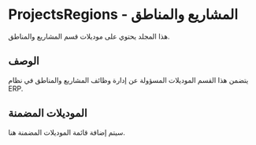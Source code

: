 # ProjectsRegions - المشاريع والمناطق

هذا المجلد يحتوي على موديلات قسم المشاريع والمناطق.

## الوصف

يتضمن هذا القسم الموديلات المسؤولة عن إدارة وظائف المشاريع والمناطق في نظام ERP.

## الموديلات المضمنة

سيتم إضافة قائمة الموديلات المضمنة هنا.
